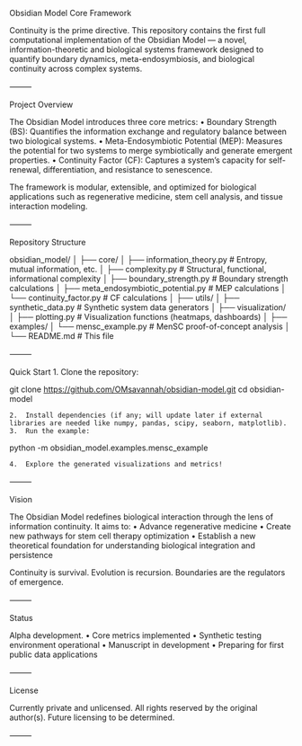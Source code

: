 Obsidian Model Core Framework

Continuity is the prime directive.
This repository contains the first full computational implementation of the Obsidian Model — a novel, information-theoretic and biological systems framework designed to quantify boundary dynamics, meta-endosymbiosis, and biological continuity across complex systems.

⸻

Project Overview

The Obsidian Model introduces three core metrics:
	•	Boundary Strength (BS):
Quantifies the information exchange and regulatory balance between two biological systems.
	•	Meta-Endosymbiotic Potential (MEP):
Measures the potential for two systems to merge symbiotically and generate emergent properties.
	•	Continuity Factor (CF):
Captures a system’s capacity for self-renewal, differentiation, and resistance to senescence.

The framework is modular, extensible, and optimized for biological applications such as regenerative medicine, stem cell analysis, and tissue interaction modeling.

⸻

Repository Structure

obsidian_model/
│
├── core/
│   ├── information_theory.py        # Entropy, mutual information, etc.
│   ├── complexity.py                # Structural, functional, informational complexity
│   ├── boundary_strength.py         # Boundary strength calculations
│   ├── meta_endosymbiotic_potential.py # MEP calculations
│   └── continuity_factor.py         # CF calculations
│
├── utils/
│   ├── synthetic_data.py             # Synthetic system data generators
│
├── visualization/
│   ├── plotting.py                   # Visualization functions (heatmaps, dashboards)
│
├── examples/
│   └── mensc_example.py              # MenSC proof-of-concept analysis
│
└── README.md                         # This file



⸻

Quick Start
	1.	Clone the repository:

git clone https://github.com/OMsavannah/obsidian-model.git
cd obsidian-model

	2.	Install dependencies (if any; will update later if external libraries are needed like numpy, pandas, scipy, seaborn, matplotlib).
	3.	Run the example:

python -m obsidian_model.examples.mensc_example

	4.	Explore the generated visualizations and metrics!

⸻

Vision

The Obsidian Model redefines biological interaction through the lens of information continuity.
It aims to:
	•	Advance regenerative medicine
	•	Create new pathways for stem cell therapy optimization
	•	Establish a new theoretical foundation for understanding biological integration and persistence

Continuity is survival. Evolution is recursion. Boundaries are the regulators of emergence.

⸻

Status

Alpha development.
	•	Core metrics implemented
	•	Synthetic testing environment operational
	•	Manuscript in development
	•	Preparing for first public data applications

⸻

License

Currently private and unlicensed.
All rights reserved by the original author(s).
Future licensing to be determined.

⸻





